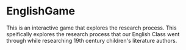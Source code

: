 # EnglishGame
This is an interactive game that explores the research process.
This speifically explores the research process that our English Class went through while researching 19th century children's literature authors.
